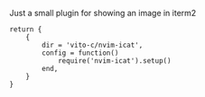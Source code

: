 Just a small plugin for showing an image in iterm2
```
return {
    {
        dir = 'vito-c/nvim-icat',
        config = function()
            require('nvim-icat').setup()
        end,
    }
}
```

